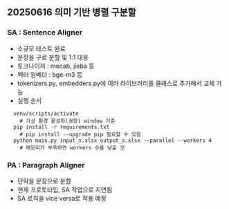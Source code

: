 ## 20250616 의미 기반 병렬 구분할

### SA : Sentence Aligner
- 소규모 테스트 완료
- 문장을 구로 분할 및 1:1 대응
- 토크나이저 : mecab, jieba 등
- 벡터 임베더 : bge-m3 등
- tokenizers.py, embedders.py에 여러 라이브러리를 클래스로 추가해서 교체 가능
- 실행 순서
```
  venv/scripts/activate
    # 가상 환경 활성화(권장) window 기준
  pip install -r requirements.txt
    # pip install --upgrade pip 필요할 수 있음
  python main.py input_s.xlsx output_s.xlsx --parallel --workers 4
    # 메모리가 부족하면 workers 수를 낮출 것
```

### PA : Paragraph Aligner
- 단락을 문장으로 분할
- 현재 프로토타입, SA 작업으로 지연됨
- SA 로직을 vice versa로 적용 예정
